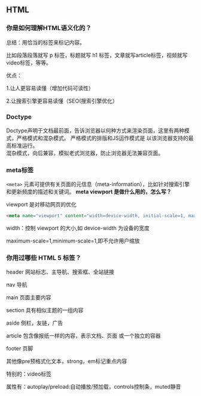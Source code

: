## HTML

### 你是如何理解HTML语义化的？

总结：用恰当的标签来标记内容。

比如段落段落就写 p 标签，标题就写 h1 标签，文章就写article标签，视频就写video标签，等等。

优点：

1.让人更容易读懂（增加代码可读性）

2.让搜索引擎更容易读懂（SEO(搜索引擎优化）


### Doctype

Doctype声明于文档最前面，告诉浏览器以何种方式来渲染页面，这里有两种模式，严格模式和混杂模式。 
严格模式的排版和JS运作模式是 以该浏览器支持的最高标准运行。  
混杂模式，向后兼容，模拟老式浏览器，防止浏览器无法兼容页面。

### meta标签

 `<meta>` 元素可提供有关页面的元信息（meta-information），比如针对搜索引擎和更新频度的描述和关键词。
**meta viewport 是做什么用的，怎么写？**

viewport 是对移动网页的优化

```html
<meta name="viewport" content="width=device-width, initial-scale=1, maximum-scale=1, minimum-scale=1">
```

width：控制 viewport 的大小,如 device-width 为设备的宽度

maximum-scale=1,minimum-scale=1,即不允许用户缩放



### 你用过哪些 HTML 5 标签？

header  网站标志、主导航、搜索框、全站链接

nav   导航

main 页面主要内容

section 具有相似主题的一组内容

aside  侧栏，友链，广告

article  包含像报纸一样的内容，表示文档、页面 或一个独立的容器

footer 页脚

其他像pre预格式化文本，strong，em标记重点内容

特别的：video标签

属性有：autoplay/preload:自动播放/预加载，controls控制条，muted静音